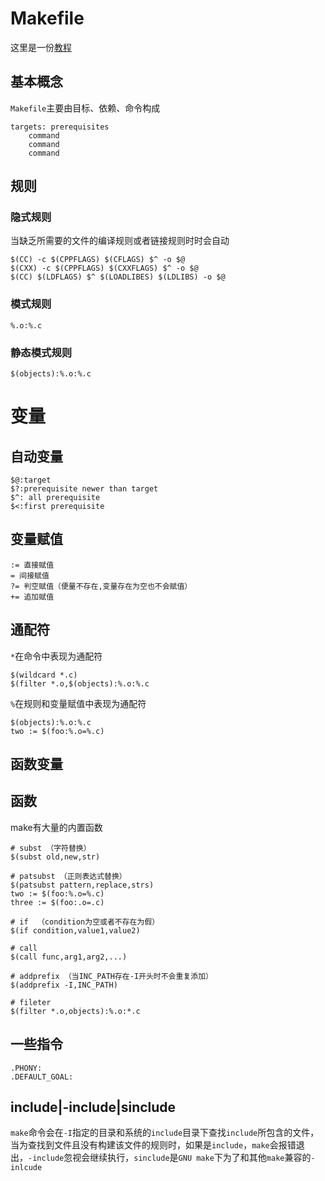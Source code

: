 # Makefile

这里是一份[教程](https://makefiletutorial.com)

## 基本概念
`Makefile`主要由目标、依赖、命令构成
```
targets: prerequisites
	command
	command
	command
```
## 规则
### 隐式规则
当缺乏所需要的文件的编译规则或者链接规则时时会自动

```
$(CC) -c $(CPPFLAGS) $(CFLAGS) $^ -o $@
$(CXX) -c $(CPPFLAGS) $(CXXFLAGS) $^ -o $@
$(CC) $(LDFLAGS) $^ $(LOADLIBES) $(LDLIBS) -o $@
```
### 模式规则
```
%.o:%.c
```
### 静态模式规则
```
$(objects):%.o:%.c
```

# 变量

## 自动变量

```
$@:target
$?:prerequisite newer than target
$^: all prerequisite
$<:first prerequisite
```
## 变量赋值
```
:= 直接赋值
= 间接赋值
?= 判空赋值（便量不存在,变量存在为空也不会赋值）
+= 追加赋值
```
## 通配符
`*`在命令中表现为通配符
```
$(wildcard *.c)
$(filter *.o,$(objects):%.o:%.c
```
`%`在规则和变量赋值中表现为通配符
```
$(objects):%.o:%.c
two := $(foo:%.o=%.c)
```
## 函数变量

## 函数

make有大量的内置函数
```
# subst （字符替换）
$(subst old,new,str)

# patsubst （正则表达式替换）
$(patsubst pattern,replace,strs)
two := $(foo:%.o=%.c)
three := $(foo:.o=.c)

# if  （condition为空或者不存在为假）
$(if condition,value1,value2)

# call
$(call func,arg1,arg2,...)

# addprefix （当INC_PATH存在-I开头时不会重复添加）
$(addprefix -I,INC_PATH)

# fileter 
$(filter *.o,objects):%.o:*.c
```
## 一些指令
```
.PHONY:
.DEFAULT_GOAL:
```
## include|-include|sinclude
`make`命令会在`-I`指定的目录和系统的`include`目录下查找`include`所包含的文件，当为查找到文件且没有构建该文件的规则时，如果是`include`，`make`会报错退出，`-include`忽视会继续执行，`sinclude`是`GNU make`下为了和其他`make`兼容的`-inlcude`